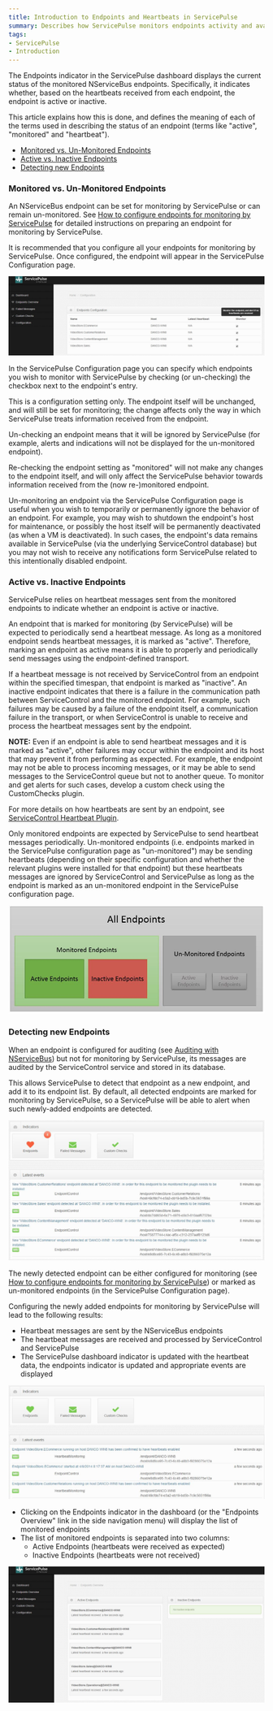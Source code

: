 ```yaml
---
title: Introduction to Endpoints and Heartbeats in ServicePulse
summary: Describes how ServicePulse monitors endpoints activity and availability using heartbeat messages
tags:
- ServicePulse
- Introduction
---
```


The Endpoints indicator in the ServicePulse dashboard displays the current status of the monitored NServiceBus endpoints. Specifically, it indicates whether, based on the heartbeats received from each endpoint, the endpoint is active or inactive.

This article explains how this is done, and defines the meaning of each of the terms used in describing the status of an endpoint (terms like "active", "monitored" and "heartbeat").  


* [Monitored vs. Un-Monitored Endpoints](#monitored-vs-un-monitored-endpoints)
* [Active vs. Inactive Endpoints](#active-vs-inactive-endpoints)
* [Detecting new Endpoints](#detecting-new-endpoints)



<!--![ServicePulse Dashboard Indicators (all green)](images/indicators-green.JPG)-->

### Monitored vs. Un-Monitored Endpoints

An NServiceBus endpoint can be set for monitoring by ServicePulse or can remain un-monitored. See [How to configure endpoints for monitoring by ServicePulse](/ServicePulse/how-to-configure-endpoints-for-monitoring) for detailed instructions on preparing an endpoint for monitoring by ServicePulse.

It is recommended that you configure all your endpoints for monitoring by ServicePulse. Once configured, the endpoint will appear in the ServicePulse Configuration page.   

![ServicePulse Configuration page](images/sp-configuration-page.jpg)

In the ServicePulse Configuration page you can specify which endpoints you wish to monitor with ServicePulse by checking (or un-checking) the checkbox next to the endpoint's entry.  

This is a configuration setting only. The endpoint itself will be unchanged, and will still be set for monitoring; the change affects only the way in which ServicePulse treats information received from the endpoint. 

Un-checking an endpoint means that it will be ignored by ServicePulse (for example, alerts and indications will not be displayed for the un-monitored endpoint). 

Re-checking the endpoint setting as "monitored" will not make any changes to the endpoint itself, and will only affect the ServicePulse behavior towards information received from the (now re-)monitored endpoint.
 
Un-monitoring an endpoint via the ServicePulse Configuration page is useful when you wish to temporarily or permanently ignore the behavior of an endpoint. For example, you may wish to shutdown the endpoint's host for maintenance, or possibly the host itself will be permanently deactivated (as when a VM is deactivated). In such cases, the endpoint's data remains available in ServicePulse (via the underlying ServiceControl database) but you may not wish to receive any notifications form ServicePulse related to this intentionally disabled endpoint.  
 
### Active vs. Inactive Endpoints

ServicePulse relies on heartbeat messages sent from the monitored endpoints to indicate whether an endpoint is active or inactive.

An endpoint that is marked for monitoring (by ServicePulse) will be expected to periodically send a heartbeat message. As long as a monitored endpoint sends heartbeat messages, it is marked as "active". Therefore, marking an endpoint as active means it is able to properly and periodically send messages using the endpoint-defined transport.

If a heartbeat message is not received by ServiceControl from an endpoint within the specified timespan, that endpoint is marked as "inactive". An inactive endpoint indicates that there is a failure in the communication path between ServiceControl and the monitored endpoint. For example, such failures may be caused by a failure of the endpoint itself, a communication failure in the transport, or when ServiceControl is unable to receive and process the heartbeat messages sent by the endpoint.

**NOTE:** Even if an endpoint is able to send heartbeat messages and it is marked as "active", other failures may occur within the endpoint and its host that may prevent it from performing as expected. For example, the endpoint may not be able to process incoming messages, or it may be able to send messages to the ServiceControl queue but not to another queue. To monitor and get alerts for such cases, develop a custom check using the CustomChecks plugin.

For more details on how heartbeats are sent by an endpoint, see [ServiceControl Heartbeat Plugin](/ServiceControl/Plugins#servicecontrol-plugin-heartbeat).

Only monitored endpoints are expected by ServicePulse to send heartbeat messages periodically. Un-monitored endpoints (i.e. endpoints marked in the ServicePulse configuration page as "un-monitored") may be sending heartbeats (depending on their specific configuration and whether the relevant plugins were installed for that endpoint) but these heartbeats messages are ignored by ServiceControl and ServicePulse as long as the endpoint is marked as an un-monitored endpoint in the ServicePulse configuration page.

![Sets of Endpoints: Monitored (active and inactive) vs. Un-monitored, ](images/endpoints-sets-monitored-active.jpg)     

### Detecting new Endpoints

When an endpoint is configured for auditing (see [Auditing with NServiceBus](/NServiceBus/auditing-with-nservicebus)) but not for monitoring by ServicePulse, its messages are audited by the ServiceControl service and stored in its database.

This allows ServicePulse to detect that endpoint as a new endpoint, and add it to its endpoint list. By default, all detected endpoints are marked for monitoring by ServicePulse, so a ServicePulse will be able to alert when such newly-added endpoints are detected.

![Detected new Endpoints](images/detect-new-endpoints.jpg)

The newly detected endpoint can be either configured for monitoring (see [How to configure endpoints for monitoring by ServicePulse](/ServicePulse/how-to-configure-endpoints-for-monitoring)) or marked as un-monitored endpoints (in the ServicePulse Configuration page).

Configuring the newly added endpoints for monitoring by ServicePulse will lead to the following results:

* Heartbeat messages are sent by the NServiceBus endpoints 
* The heartbeat messages are received and processed by ServiceControl and ServicePulse 
* The ServicePulse dashboard indicator is updated with the heartbeat data, the endpoints indicator is updated and appropriate events are displayed

![Recevied heartbeats from new endpoints](images/received-heartbeats-from-new-endpoints.jpg)

* Clicking on the Endpoints indicator in the dashboard (or the "Endpoints Overview" link in the side navigation menu) will display the list of monitored endpoints
* The list of monitored endpoints is separated into two columns:
   * Active Endpoints (heartbeats were received as expected) 
   * Inactive Endpoints (heartbeats were not received) 

![Endpoints Overview](images/endpoints-overview.jpg)

 